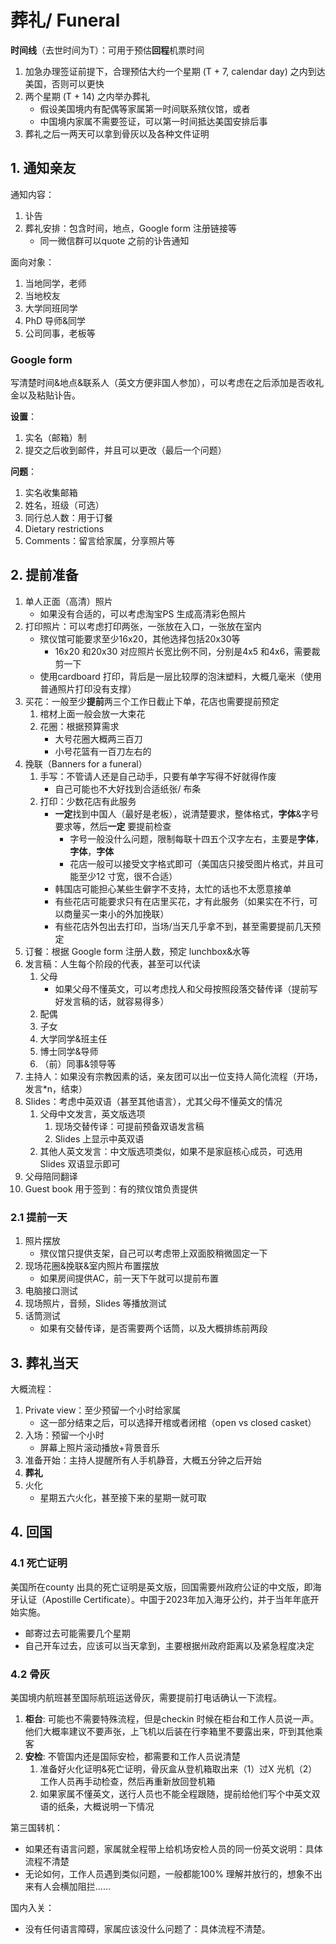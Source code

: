 # 葬礼/ Funeral


**时间线**（去世时间为T）：可用于预估**回程**机票时间
1. 加急办理签证前提下，合理预估大约一个星期 (T + 7, calendar day) 之内到达美国，否则可以更快
1. 两个星期 (T + 14) 之内举办葬礼
   - 假设美国境内有配偶等家属第一时间联系殡仪馆，或者
   - 中国境内家属不需要签证，可以第一时间抵达美国安排后事
1. 葬礼之后一两天可以拿到骨灰以及各种文件证明


## 1. 通知亲友

通知内容：
1. 讣告
1. 葬礼安排：包含时间，地点，Google form 注册链接等
   - 同一微信群可以quote 之前的讣告通知

面向对象：
1. 当地同学，老师
1. 当地校友
1. 大学同班同学
1. PhD 导师&同学
1. 公司同事，老板等


### Google form

写清楚时间&地点&联系人（英文方便非国人参加），可以考虑在之后添加是否收礼金以及粘贴讣告。

**设置**：
1. 实名（邮箱）制
1. 提交之后收到邮件，并且可以更改（最后一个问题）

**问题**：
1. 实名收集邮箱
1. 姓名，班级（可选）
1. 同行总人数：用于订餐
1. Dietary restrictions
1. Comments：留言给家属，分享照片等


## 2. 提前准备

1. 单人正面（高清）照片
   - 如果没有合适的，可以考虑淘宝PS 生成高清彩色照片
1. 打印照片：可以考虑打印两张，一张放在入口，一张放在室内
   - 殡仪馆可能要求至少16x20，其他选择包括20x30等
     - 16x20 和20x30 对应照片长宽比例不同，分别是4x5 和4x6，需要裁剪一下
   - 使用cardboard 打印，背后是一层比较厚的泡沫塑料，大概几毫米（使用普通照片打印没有支撑）
1. 买花：一般至少**提前**两三个工作日截止下单，花店也需要提前预定
   1. 棺材上面一般会放一大束花
   1. 花圈：根据预算需求
      - 大号花圈大概两三百刀
      - 小号花篮有一百刀左右的
1. 挽联（Banners for a funeral）
   1. 手写：不管请人还是自己动手，只要有单字写得不好就得作废
      - 自己可能也不大好找到合适纸张/ 布条
   1. 打印：少数花店有此服务
      - **一定**找到中国人（最好是老板），说清楚要求，整体格式，**字体**&字号要求等，然后**一定** 要提前检查
        - 字号一般没什么问题，限制每联十四五个汉字左右，主要是**字体**，**字体**，**字体**
        - 花店一般可以接受文字格式即可（美国店只接受图片格式，并且可能至少12 寸宽，很不合适）
      - 韩国店可能担心某些生僻字不支持，太忙的话也不太愿意接单
      - 有些花店可能要求只有在店里买花，才有此服务（如果实在不行，可以商量买一束小的外加挽联）
      - 有些花店外包出去打印，当场/当天几乎拿不到，甚至需要提前几天预定
1. 订餐：根据 Google form 注册人数，预定 lunchbox&水等
1. 发言稿：人生每个阶段的代表，甚至可以代读
   1. 父母
      - 如果父母不懂英文，可以考虑找人和父母按照段落交替传译（提前写好发言稿的话，就容易得多）
   1. 配偶
   1. 子女
   1. 大学同学&班主任
   1. 博士同学&导师
   1. （前）同事&领导等
1. 主持人：如果没有宗教因素的话，亲友团可以出一位支持人简化流程（开场，发言*n，结束）
1. Slides：考虑中英双语（甚至其他语言），尤其父母不懂英文的情况
   1. 父母中文发言，英文版选项
      1. 现场交替传译：可提前预备双语发言稿
      1. Slides 上显示中英双语
   1. 其他人英文发言：中文版选项类似，如果不是家庭核心成员，可选用 Slides 双语显示即可
1. 父母陪同翻译
1. Guest book 用于签到：有的殡仪馆负责提供


### 2.1 提前一天

1. 照片摆放
   - 殡仪馆只提供支架，自己可以考虑带上双面胶稍微固定一下
1. 现场花圈&挽联&室内照片布置摆放
   - 如果房间提供AC，前一天下午就可以提前布置
1. 电脑接口测试
1. 现场照片，音频，Slides 等播放测试
1. 话筒测试
   - 如果有交替传译，是否需要两个话筒，以及大概排练前两段


## 3. 葬礼当天

大概流程：

1. Private view：至少预留一个小时给家属
   - 这一部分结束之后，可以选择开棺或者闭棺（open vs closed casket）
1. 入场：预留一个小时
   - 屏幕上照片滚动播放+背景音乐
1. 准备开始：主持人提醒所有人手机静音，大概五分钟之后开始
1. **葬礼**
1. 火化
   - 星期五六火化，甚至接下来的星期一就可取


## 4. 回国


### 4.1 死亡证明

美国所在county 出具的死亡证明是英文版，回国需要州政府公证的中文版，即海牙认证（Apostille Certificate）。中国于2023年加入海牙公约，并于当年年底开始实施。

- 邮寄过去可能需要几个星期
- 自己开车过去，应该可以当天拿到，主要根据州政府距离以及紧急程度决定


### 4.2 骨灰

美国境内航班甚至国际航班运送骨灰，需要提前打电话确认一下流程。

1. **柜台**: 可能也不需要特殊流程，但是checkin 时候在柜台和工作人员说一声。他们大概率建议不要声张，上飞机以后装在行李箱里不要露出来，吓到其他乘客
1. **安检**: 不管国内还是国际安检，都需要和工作人员说清楚
   1. 准备好火化证明&死亡证明，骨灰盒从登机箱取出来（1）过X 光机（2）工作人员再手动检查，然后再重新放回登机箱
   2. 如果家属不懂英文，送行人员也不能全程跟随，提前给他们写个中英文双语的纸条，大概说明一下情况

第三国转机：
- 如果还有语言问题，家属就全程带上给机场安检人员的同一份英文说明：具体流程不清楚
- 无论如何，工作人员遇到类似问题，一般都能100% 理解并放行的，想象不出来有人会横加阻拦……

国内入关：
- 没有任何语言障碍，家属应该没什么问题了：具体流程不清楚。
